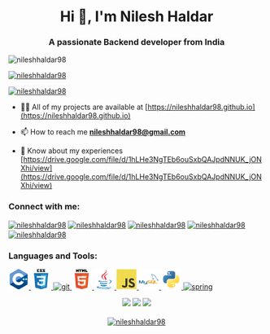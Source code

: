 <h1 align="center">Hi 👋, I'm Nilesh Haldar</h1>
<h3 align="center">A passionate Backend developer from India</h3>

<p align="left"> <img src="https://komarev.com/ghpvc/?username=nileshhaldar98&label=Profile%20views&color=0e75b6&style=flat" alt="nileshhaldar98" /> </p>

<p align="left"> <a href="https://github.com/ryo-ma/github-profile-trophy"><img src="https://github-profile-trophy.vercel.app/?username=nileshhaldar98" alt="nileshhaldar98" /></a> </p>

<p align="left"> <a href="https://twitter.com/nileshhaldar98" target="blank"><img src="https://img.shields.io/twitter/follow/nileshhaldar98?logo=twitter&style=for-the-badge" alt="nileshhaldar98" /></a> </p>

- 👨‍💻 All of my projects are available at [https://nileshhaldar98.github.io](https://nileshhaldar98.github.io)

- 📫 How to reach me **nileshhaldar98@gmail.com**

- 📄 Know about my experiences [https://drive.google.com/file/d/1hLHe3NgTEb6ouSxbQAJpdNNUK_jONXhi/view](https://drive.google.com/file/d/1hLHe3NgTEb6ouSxbQAJpdNNUK_jONXhi/view)

<h3 align="left">Connect with me:</h3>
<p align="left">
<a href="https://twitter.com/nileshhaldar98" target="blank"><img align="center" src="https://raw.githubusercontent.com/rahuldkjain/github-profile-readme-generator/master/src/images/icons/Social/twitter.svg" alt="nileshhaldar98" height="30" width="40" /></a>
<a href="https://linkedin.com/in/nileshhaldar98" target="blank"><img align="center" src="https://raw.githubusercontent.com/rahuldkjain/github-profile-readme-generator/master/src/images/icons/Social/linked-in-alt.svg" alt="nileshhaldar98" height="30" width="40" /></a>
 <a href="https://www.leetcode.com/nileshhaldar98" target="blank"><img align="center" src="https://raw.githubusercontent.com/rahuldkjain/github-profile-readme-generator/master/src/images/icons/Social/leet-code.svg" alt="nileshhaldar98" height="30" width="40" /></a> 
<a href="https://codeforces.com/profile/nileshhaldar98" target="blank"><img align="center" src="https://raw.githubusercontent.com/rahuldkjain/github-profile-readme-generator/master/src/images/icons/Social/codeforces.svg" alt="nileshhaldar98" height="30" width="40" /></a>
<a href="https://auth.geeksforgeeks.org/user/nileshhaldar98" target="blank"><img align="center" src="https://raw.githubusercontent.com/rahuldkjain/github-profile-readme-generator/master/src/images/icons/Social/geeks-for-geeks.svg" alt="nileshhaldar98" height="30" width="40" /></a>
</p>
<h3 align="left">Languages and Tools:</h3>
<p align="left"> <a href="https://www.w3schools.com/cpp/" target="_blank" rel="noreferrer"> <img src="https://raw.githubusercontent.com/devicons/devicon/master/icons/cplusplus/cplusplus-original.svg" alt="cplusplus" width="40" height="40"/> </a> <a href="https://www.w3schools.com/css/" target="_blank" rel="noreferrer"> <img src="https://raw.githubusercontent.com/devicons/devicon/master/icons/css3/css3-original-wordmark.svg" alt="css3" width="40" height="40"/> </a> <a href="https://git-scm.com/" target="_blank" rel="noreferrer"> <img src="https://www.vectorlogo.zone/logos/git-scm/git-scm-icon.svg" alt="git" width="40" height="40"/> </a> <a href="https://www.w3.org/html/" target="_blank" rel="noreferrer"> <img src="https://raw.githubusercontent.com/devicons/devicon/master/icons/html5/html5-original-wordmark.svg" alt="html5" width="40" height="40"/> </a> <a href="https://www.java.com" target="_blank" rel="noreferrer"> <img src="https://raw.githubusercontent.com/devicons/devicon/master/icons/java/java-original.svg" alt="java" width="40" height="40"/> </a> <a href="https://developer.mozilla.org/en-US/docs/Web/JavaScript" target="_blank" rel="noreferrer"> <img src="https://raw.githubusercontent.com/devicons/devicon/master/icons/javascript/javascript-original.svg" alt="javascript" width="40" height="40"/> </a> <a href="https://www.mysql.com/" target="_blank" rel="noreferrer"> <img src="https://raw.githubusercontent.com/devicons/devicon/master/icons/mysql/mysql-original-wordmark.svg" alt="mysql" width="40" height="40"/> </a> <a href="https://www.python.org" target="_blank" rel="noreferrer"> <img src="https://raw.githubusercontent.com/devicons/devicon/master/icons/python/python-original.svg" alt="python" width="40" height="40"/> </a> <a href="https://spring.io/" target="_blank" rel="noreferrer"> <img src="https://www.vectorlogo.zone/logos/springio/springio-icon.svg" alt="spring" width="40" height="40"/> </a> </p>

<p align="center">
  <img height="50%" width="auto" src ="https://github-readme-stats.vercel.app/api?username=nileshhaldar98&show_icons=true&count_private=true&theme=darcula&hide_border=true&hide=issues,contribs&bg_color=00000000">
  <img height="50%" width="auto" src ="https://github-readme-stats.vercel.app/api/top-langs/?username=nileshhaldar98&layout=compact&hide_border=true&theme=darcula&bg_color=00000000&langs_count=6&hide=jupyter%20notebook,tex,css,php&exclude_repo=Pacman-AI">
  <img src ="https://github-readme-streak-stats.herokuapp.com?user=nileshhaldar98&theme=darcula&hide_border=true&background=FFFFFF00">
  <br>
  <br>
  <a href="https://www.buymeacoffee.com/nileshhaldar98"> <img align="center" src="https://cdn.buymeacoffee.com/buttons/v2/default-orange.png" height="50" width="210" alt="nileshhaldar98" /></a>
</p>

